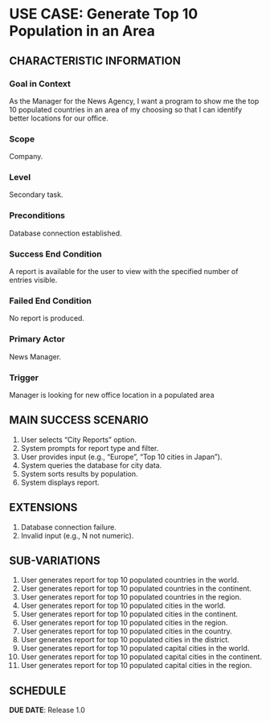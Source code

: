 # USE CASE: Generate Top 10 Population in an Area

## CHARACTERISTIC INFORMATION

### Goal in Context

As the Manager for the News Agency, I want a program to show me the top 10 populated countries in an area of my choosing so that I can identify better locations for our office.

### Scope

Company.

### Level

Secondary task.

### Preconditions

Database connection established.

### Success End Condition

A report is available for the user to view with the specified number of entries visible.

### Failed End Condition

No report is produced.

### Primary Actor

News Manager.

### Trigger

Manager is looking for new office location in a populated area

## MAIN SUCCESS SCENARIO

1. User selects “City Reports” option.
2. System prompts for report type and filter.
3. User provides input (e.g., “Europe”, “Top 10 cities in Japan”).
4. System queries the database for city data.
5. System sorts results by population.
6. System displays report.

## EXTENSIONS

1. Database connection failure.
2. Invalid input (e.g., N not numeric).

## SUB-VARIATIONS

1. User generates report for top 10 populated countries in the world.
2. User generates report for top 10 populated countries in the continent.
3. User generates report for top 10 populated countries in the region.
4. User generates report for top 10 populated cities in the world.
5. User generates report for top 10 populated cities in the continent.
6. User generates report for top 10 populated cities in the region.
7. User generates report for top 10 populated cities in the country.
8. User generates report for top 10 populated cities in the district.
9. User generates report for top 10 populated capital cities in the world.
10. User generates report for top 10 populated capital cities in the continent.
11. User generates report for top 10 populated capital cities in the region.

## SCHEDULE

**DUE DATE**: Release 1.0
